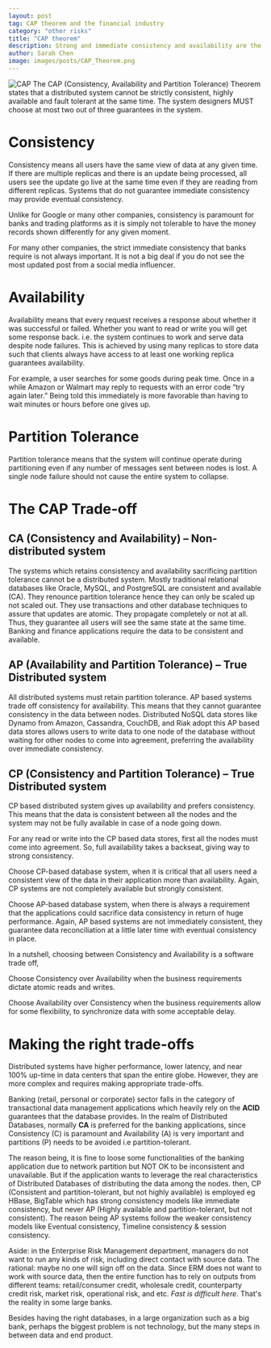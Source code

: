 ```yaml
---
layout: post
tag: CAP theorem and the financial industry
category: "other risks"
title: "CAP theorem"
description: Strong and immediate consistency and availability are the requirements for banks and trading firms
author: Sarah Chen
image: images/posts/CAP_Theorem.png
---
```

![CAP](https://upload.wikimedia.org/wikipedia/commons/thumb/b/be/CAP_Theorem.svg/330px-CAP_Theorem.svg.png)
The CAP (Consistency, Availability and Partition Tolerance) Theorem states that a distributed system cannot be strictly consistent, highly available and fault tolerant at the same time. The system designers MUST choose at most two out of three guarantees in the system.

# Consistency
Consistency means all users have the same view of data at any given time.  If there are multiple replicas and there is an update being processed, all users see the update go live at the same time even if they are reading from different replicas. Systems that do not guarantee immediate consistency may provide eventual consistency.

Unlike for Google or many other companies, consistency is paramount for banks and trading platforms as it is simply not tolerable to have the money records shown differently for any given moment. 

For many other companies, the strict immediate consistency that banks require is not always important. It is not a big deal if you do not see the most updated post from a social media influencer. 

# Availability

Availability means that every request receives a response about whether it was successful or failed. Whether you want to read or write you will get some response back. i.e. the system continues to work and serve data despite node failures. This is achieved by using many replicas to store data such that clients always have access to at least one working replica guarantees availability.

For example, a user searches for some goods during peak time. Once in a while Amazon or Walmart may reply to requests with an error code “try again later.” Being told this immediately is more favorable than having to wait minutes or hours before one gives up.

# Partition Tolerance

Partition tolerance means that the system will continue operate during partitioning even if any number of messages sent between nodes is lost. A single node failure should not cause the entire system to collapse. 

# The CAP Trade-off
## CA (Consistency and Availability) – Non-distributed system

The systems which retains consistency and availability sacrificing partition tolerance cannot be a distributed system. Mostly traditional relational databases like Oracle, MySQL, and PostgreSQL are consistent and available (CA). They renounce partition tolerance hence they can only be scaled up not scaled out. They use transactions and other database techniques to assure that updates are atomic. They propagate completely or not at all. Thus, they guarantee all users will see the same state at the same time. Banking and finance applications require the data to be consistent and available.

## AP (Availability and Partition Tolerance) – True Distributed system

All distributed systems must retain partition tolerance. AP based systems trade off consistency for availability. This means that they cannot guarantee consistency in the data between nodes. Distributed NoSQL data stores like Dynamo from Amazon, Cassandra, CouchDB, and Riak adopt this AP based data stores allows users to write data to one node of the database without waiting for other nodes to come into agreement, preferring the availability over immediate consistency.

## CP (Consistency and Partition Tolerance) – True Distributed system

CP based distributed system gives up availability and prefers consistency. This means that the data is consistent between all the nodes and the system may not be fully available in case of a node going down.

For any read or write into the CP based data stores, first all the nodes must come into agreement. So, full availability takes a backseat, giving way to strong consistency.

Choose CP-based database system, when it is critical that all users need a consistent view of the data in their application more than availability. Again, CP systems are not completely available but strongly consistent.

Choose AP-based database system, when there is always a requirement that the applications could sacrifice data consistency in return of huge performance. Again, AP based systems are not immediately consistent, they guarantee data reconciliation at a little later time with eventual consistency in place.

In a nutshell, choosing between Consistency and Availability is a software trade off,

Choose Consistency over Availability when the business requirements dictate atomic reads and writes.

Choose Availability over Consistency when the business requirements allow for some flexibility, to synchronize data with some acceptable delay.

# Making the right trade-offs
Distributed systems have higher performance, lower latency, and near 100% up-time in data centers that span the entire globe. However, they are more complex and requires making appropriate trade-offs.

Banking (retail, personal or corporate) sector falls in the category of transactional data management applications which heavily rely on the **ACID** guarantees that the database provides. In the realm of Distributed Databases, normally **CA** is preferred for the banking applications, since Consistency (C) is paramount and Availability (A) is very important and partitions (P) needs to be avoided i.e partition-tolerant. 

The reason being, it is fine to loose some functionalities of the banking application due to network partition but NOT OK to be inconsistent and unavailable. But if the application wants to leverage the real characteristics of Distributed Databases of distributing the data among the nodes. then, CP (Consistent and partition-tolerant, but not highly available) is employed eg HBase, BigTable which has strong consistency models like immediate consistency, but never AP (Highly available and partition-tolerant, but not consistent). The reason being AP systems follow the weaker consistency models like Eventual consistency, Timeline consistency & session consistency. 


Aside: in the Enterprise Risk Management department, managers do not want to run any kinds of risk, including direct contact with source data.  The rational:  maybe no one will sign off on the data.    Since ERM does not want to work with source data, then the entire function has to rely on outputs from different teams: retail/consumer credit, wholesale credit, counterparty credit risk, market risk, operational risk, and etc.  *Fast is difficult here*.  That's the reality in some large banks. 

Besides having the right databases, in a large organization such as a big bank, perhaps the biggest problem is not technology, but the many  steps in between data and end product. 

